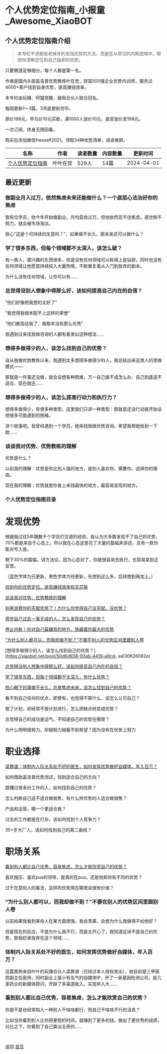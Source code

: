 # 个人优势定位指南_小报童_Awesome_XiaoBOT

## 个人优势定位指南介绍
> 本专栏不讲那些老掉牙的发现优势的方法，而是在从常见的内耗困境中，帮助你清晰定位到自己独家的优势。    
    
只要赛道足够细分，每个人都是第一名。    
    
作者是国内头部盖洛普优势教练叶在觉，财富500强企业优势内训师，服务过4000+客户找到自身优势，提高赚钱效率。    
    
本专栏由玩赚、阿猫觉醒、破局合伙人联合冠名。    
    
每周更新1～3篇，3月底更新完毕。    
    
原价199元，早鸟价10元买断，满1000人涨价10元，直至涨价至199元。    
    
一次订阅，终身无限回看。    
    
购买后添加微信freeself2021，领取34种优势清单，进读者群。  
  


|名称|作者|读者数量|内容数量|更新时间|
|---|---|---|---|---|
|[个人优势定位指南](https://xiaobot.net/p/youshidingwei?refer=9c3f1c95-a052-465a-9902-f6d75080262a)|叶叶在觉|529人|14篇|2024-04-01|

## 最近更新
### 做副业月入过万，依然焦虑未来还能做什么？一个底层心法治好你的焦虑

我有位学员，他今年开始做副业，月均营收过万，但他依然忍不住焦虑，感觉稍不努力，就会被市场淘汰。

担心“这是个可持续的生意吗？”，如果做不长久，那未来还可以做什么？

### 学了很多东西，但每个领域都不太深入，该怎么破？

有一类人，感兴趣的东西很多，但是没有任何领域可以称得上是钻研，同时也没有任何领域让他愿意持续投入大量热情，不断重复着从入门到放弃的剧本。

为什么没有任何领域，让你可以有......

### 总觉得没别人想象中得那么好，该如何提高自己内在的自信？

“他们好像把我想的太好了”

“我觉得我根本配不上这样的荣誉”

“他们都高估我了，我根本没有那么优秀”

我遇到过来找我做咨询的人都有着类似这种想法......

### 想得多做得少的人，该怎么找到自己的优势？

自从我做优势教练以来，我遇到太多想得多做得少的人，我总结出来这类人的思维模式——

那就是一件事还没做，就会设想各种困难，万一自己做不成怎么办、自己到底适不适合、现在做还......

### 想得多做得少的人，该怎么提高行动力和执行力？

想得多做得少，有很多种类型，这里我们只讲一种类型：那就是还没行动就开始设想很多可能遇到的困难。

讲个故事吧。我曾经遇到一个学员，她来找我做优势咨询，希望我帮她规划一下她......

### 谈谈我对优势、优势教练的理解

优势是什么？

以前我的理解：优势是你比别人强的地方，是别人喜欢你、需要你、选择你的理由。

现在我的理解：优势就是你身上来钱最快的地方，最容易变现的地方。

### 个人优势定位指南目录

# 发现优势

根据我过往5年跟数千个学员打交道的经验，我认为大多数发现不了自己的优势，70%都是来自于心态上，所以我在心态这里花了大量的篇幅来讲述，总有一款你能对号入座。

剩下30%的篇幅，讲方法论。因为心态对了，你就很容易去执行，也容易拿到正反馈。

（蓝色字体为已更新，黑色字体为待更新，先想到这么多，后续想到再加上。）

[找到你的优势定位，提高赚钱效率和天花板](https://xiaobot.net/post/3989cad1-b3b4-44e0-83cf-691b88875bde)

[谈谈我对优势、优势教练的理解](https://xiaobot.net/post/3fac8702-c4f0-403c-a9b1-12c02155e2fd)

[别再浪费你的天赋优势了！为什么你觉得自己没天赋、没优势？](https://xiaobot.net/post/223963ff-82bc-45ce-9655-50cd2e9d92c2?refer=d96c3ebb-42f3-45f7-887c-f676545d6f40)

[感觉自己过去一事无成的人，怎么发现自己的优势？](https://xiaobot.net/post/941abe0a-37d9-4170-9dcc-6d94f3328c01?refer=d96c3ebb-42f3-45f7-887c-f676545d6f40)

[停止内耗！你对自己最嫌弃的地方，隐藏着你最大的优势](https://xiaobot.net/post/392b58bf-9fb1-4c02-b1e5-6cb292b441d1?refer=d96c3ebb-42f3-45f7-887c-f676545d6f40)

[“为什么别人都可以，而我却做不到？”不要在别人的优势区间里跟别人卷](https://xiaobot.net/post/1e6d710f-b82e-4757-80f9-ac7c71120a2d)

[想得多做得少的人，该怎么找到自己的优势？](https://xiaobot.net/post/50d6d938-93ab-4419-a9cd-
aa130626082e)

[总觉得没别人想象中得那么好，该如何提高自己内在的自信？](https://xiaobot.net/post/61f7aa9b-c0e0-4652-8462-0ee3a4211f15)

[学了很多东西，但每个领域都不太深入，有什么优势？](https://xiaobot.net/post/151cbe61-eb6b-4737-b2de-b0cddf49f83e)

[担心眼下的事做不长久，总是焦虑未来，该怎么找到自己的优势？](https://xiaobot.net/post/fa24a700-57e2-45b0-acd6-0868314bd441)

看不到自己任何的优点，即使有，也觉得不算什么，该怎么认可自己？

做了计划，却经常不按计划进行，怎么把缺点转变成优势？

总觉得自己的成功是运气，不知道自己的优势在哪里？

为什么明明很努力，却越努力越看不到希望？因为没有在优势上努力

# 职业选择

[梁靠谱：体制内人际关系处不好的医生，如何发挥优势做好自媒体，年入百万？](https://xiaobot.net/post/47efd2a0-a9b3-4309-a679-0e2ce4d90f67?refer=d96c3ebb-42f3-45f7-887c-f676545d6f40)

如何借助盖洛普优势测试，找到适合自己的方向？

跳槽过很多份工作的人，如何找到自己的优势？

怎么判断自己适不适合做销售，有什么样优势的人适合做销售？

产品和运营，哪一个更适合我？

过去的工作都是在打杂，该如何找到个人竞争力？

35+岁大厂人，该如何找到自己的第二曲线？

# 职场关系

[看到别人都比自己优秀，容易焦虑，怎么才能欣赏自己的优势？](https://xiaobot.net/post/fa472981-41f8-4368-ba1d-24d5771d879e?refer=d96c3ebb-42f3-45f7-887c-f676545d6f40)

喜欢施压、喜欢pua的领导，是真的在pua，还是他和你有不同的优势？

过于在意别人的看法，这样的优势用在哪里会很有价值？

### “为什么别人都可以，而我却做不到？”不要在别人的优势区间里跟别人卷

以前如果我看到某些人在某方面很强，我会羡慕，会想为什么我做得不如他好？

但是现在的反应，不是为什么我不行，而是太开心了，我知道这块不是自己的优势，那我赶紧放弃在这个领域......

### 体制内人际关系处不好的医生，如何发挥优势做好自媒体，年入百万？

这篇案例来自叶叶的玩赚合伙人梁靠谱（已经过本人授权发出），她目前是三甲医院副主任医师，同时副业上是小有名气的自媒体IP，开了一家基因检测公司，是几家药企的新媒体顾问，开辟了多渠道收入，实现年入大......

### 看到别人都比自己优秀，容易焦虑，怎么才能欣赏自己的优势？

你是不是也经常陷入一种别人干啥啥都行，而自己干啥啥不行的沮丧？

比如当你看到别人比你用更短的时间，就赚到了更多的钱，做出了更优秀的成绩，对比之下，你看到了自己寡淡无奇的......


<a href="https://github.com/Reno9527/awesome-xiaobot" style="color: white; text-decoration: none;">awesome-xiaobot</a>

返回 [首页](../README.md)
